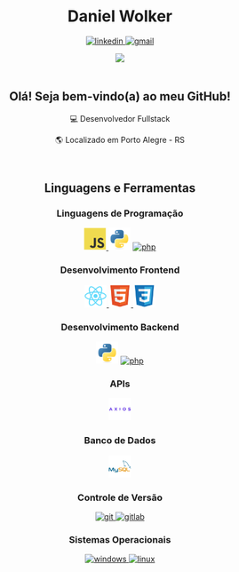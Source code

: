 <h1 align="center">Daniel Wolker</h1>

<p align="center">
<a href="https://www.linkedin.com/in/daniel-iglessias-b1416020b/" target="_blank" rel="noreferrer"> <img src="https://img.shields.io/badge/LinkedIn-0077B5?style=for-the-badge&logo=linkedin&logoColor=white" alt="linkedin"/> </a>
<a href="mailto:danewolker@gmail.com" target="_blank" rel="noreferrer"> <img src="https://img.shields.io/badge/Gmail-D14836?style=for-the-badge&logo=gmail&logoColor=white" alt="gmail"/> </a>
</p>

<div align="center">
<!--   <img height="180em" src="https://github-readme-stats.vercel.app/api?username=danwolker&show_icons=true&theme=default&include_all_commits=true&count_private=true"/> -->
  <img height="180em" src="https://github-readme-stats.vercel.app/api/top-langs/?username=danwolker&layout=compact&langs_count=7&theme=default"/>
</div>
  
<br>

<h2 align="center">Olá! Seja bem-vindo(a) ao meu GitHub!</h2>
<div align="center">
<p>💻 Desenvolvedor Fullstack</p>
<p>🌎 Localizado em Porto Alegre - RS</p>
</div>

<br>

<h2 align="center">Linguagens e Ferramentas</h2>

<h3 align="center">Linguagens de Programação</h3>
<p align="center">
<a href="https://developer.mozilla.org/pt-BR/docs/Web/JavaScript" target="_blank" rel="noreferrer"> <img src="https://raw.githubusercontent.com/devicons/devicon/master/icons/javascript/javascript-original.svg" alt="javascript" width="40" height="40"/> </a>
<a style="text-decoration: none;" href="https://www.python.org" target="_blank" rel="noreferrer"> <img src="https://raw.githubusercontent.com/devicons/devicon/master/icons/python/python-original.svg" alt="python" width="40" height="40"/> </a>
<a href="https://www.php.net/" target="_blank" rel="noreferrer"> <img src="https://cdn.jsdelivr.net/gh/devicons/devicon/icons/php/php-plain.svg" alt="php" width="40" height="40"/> </a>
</p>

<h3 align="center">Desenvolvimento Frontend</h3>
<p align="center">
<a href="https://reactnative.dev/" target="_blank" rel="noreferrer"> <img src="https://raw.githubusercontent.com/devicons/devicon/master/icons/react/react-original.svg" alt="react native" width="40" height="40"/> </a>
<a href="https://developer.mozilla.org/pt-BR/docs/Web/HTML" target="_blank" rel="noreferrer"> <img src="https://raw.githubusercontent.com/devicons/devicon/1119b9f84c0290e0f0b38982099a2bd027a48bf1/icons/html5/html5-original.svg" alt="html5" width="40" height="40"/> </a>
<a href="https://developer.mozilla.org/pt-BR/docs/Web/CSS" target="_blank" rel="noreferrer"> <img src="https://raw.githubusercontent.com/devicons/devicon/1119b9f84c0290e0f0b38982099a2bd027a48bf1/icons/css3/css3-original.svg" alt="css" width="40" height="40"/> </a>
</p>

<h3 align="center">Desenvolvimento Backend</h3>
<p align="center">
<a style="text-decoration: none;" href="https://www.python.org" target="_blank" rel="noreferrer"> <img src="https://raw.githubusercontent.com/devicons/devicon/master/icons/python/python-original.svg" alt="python" width="40" height="40"/> </a>
<a href="https://www.php.net/" target="_blank" rel="noreferrer"> <img src="https://cdn.jsdelivr.net/gh/devicons/devicon/icons/php/php-plain.svg" alt="php" width="40" height="40"/> </a>
</p>

<h3 align="center">APIs</h3>
<p align="center">
<a href="https://axios-http.com/" target="_blank" rel="noreferrer"> <img src="https://github.com/devicons/devicon/blob/master/icons/axios/axios-plain-wordmark.svg" alt="axios" width="40" height="40"/> </a>
</p>

<h3 align="center">Banco de Dados</h3>
<p align="center">
<a href="https://www.mysql.com/" target="_blank" rel="noreferrer"> <img src="https://raw.githubusercontent.com/devicons/devicon/master/icons/mysql/mysql-original-wordmark.svg" alt="mysql" width="40" height="40"/> </a>
</p>

<h3 align="center">Controle de Versão</h3>
<p align="center">
<a href="https://git-scm.com/" target="_blank" rel="noreferrer"> <img src="https://www.vectorlogo.zone/logos/git-scm/git-scm-icon.svg" alt="git" width="40" height="40"/> </a>
<a href="https://about.gitlab.com/" target="_blank" rel="noreferrer"> <img src="https://www.vectorlogo.zone/logos/gitlab/gitlab-icon.svg" alt="gitlab" width="40" height="40"/> </a>
</p>

<h3 align="center">Sistemas Operacionais</h3>
<p align="center">
<a href="https://www.microsoft.com/" target="_blank" rel="noreferrer"> <img src="https://cdn.jsdelivr.net/gh/devicons/devicon/icons/windows8/windows8-original.svg" alt="windows" width="40" height="40"/> </a>
<a href="https://ubuntu.com/" target="_blank" rel="noreferrer"> <img src="https://www.vectorlogo.zone/logos/ubuntu/ubuntu-icon.svg" alt="linux" width="40" height="40"/> </a>
</p>

<!-- <p align="center"><img align="center" src="https://github-readme-streak-stats.herokuapp.com/?user=danwolker" alt="danwolker" /></p> -->
